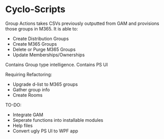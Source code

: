 # Cyclo-Scripts

Group Actions takes CSVs previously outputted from GAM and provisions those groups in M365.  It is able to:

 - Create Distribution Groups
 - Create M365 Groups
 - Delete or Purge M365 Groups
 - Update Memberships/Ownerships

Contains Group type intelligence.
Contains PS UI

Requiring Refactoring:
 - Upgrade d-list to M365 groups
 - Gather group info
 - Create Rooms


TO-DO:
 - Integrate GAM
 - Seperate functions into installable modules
 - Help files
 - Convert ugly PS UI to WPF app
